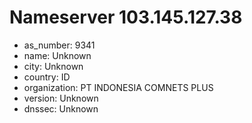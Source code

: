 # Nameserver 103.145.127.38

* as_number: 9341
* name: Unknown
* city: Unknown
* country: ID
* organization: PT INDONESIA COMNETS PLUS
* version: Unknown
* dnssec: Unknown
